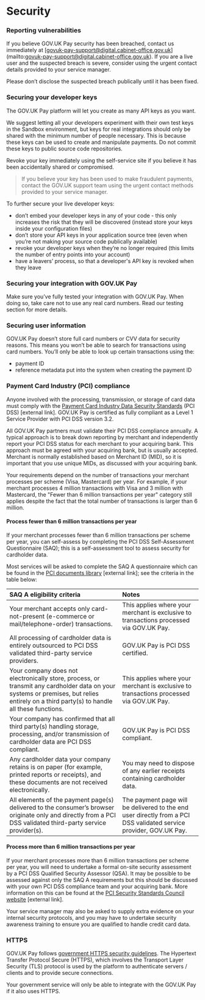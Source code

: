 # Security

### Reporting vulnerabilities

If you believe GOV.UK Pay security has been breached, contact us immediately at [govuk-pay-support@digital.cabinet-office.gov.uk] (mailto:govuk-pay-support@digital.cabinet-office.gov.uk). If you are a live user and the suspected breach is severe, consider using the urgent contact details provided to your service manager.

Please don’t disclose the suspected breach publically until it has been fixed.

### Securing your developer keys

The GOV.UK Pay platform will let you create as many API keys as you want.

We suggest letting all your developers experiment with their own test keys in the Sandbox environment, but keys for real integrations should only be shared with the minimum number of people necessary. This is because these keys can be used to create and manipulate payments. Do not commit these keys to public source code repositories.

Revoke your key immediately using the self-service site if you believe it has been accidentally shared or compromised.

> If you believe your key has been used to make fraudulent payments, contact the GOV.UK support team using the urgent contact methods provided to your service manager.


To further secure your live developer keys:

 - don’t embed your developer keys in any of your code - this only increases the risk that they will be discovered (instead store your keys inside your configuration files)
 - don’t store your API keys in your application source tree (even when you’re not making your source code publically available)
 - revoke your developer keys when they’re no longer required (this limits the number of entry points into your account)
 - have a leavers’ process, so that a developer's API key is revoked when they leave

### Securing your integration with GOV.UK Pay

Make sure you’ve fully tested your integration with GOV.UK Pay. When doing so, take care not to use any real card numbers. Read our testing section for more details.

### Securing user information

GOV.UK Pay doesn’t store full card numbers or CVV data for security reasons. This means you won’t be able to search for transactions using card numbers. You’ll only be able to look up certain transactions using the:

 - payment ID
 - reference metadata put into the system when creating the payment ID

### Payment Card Industry (PCI) compliance

Anyone involved with the processing, transmission, or storage of card data must comply with the [Payment Card Industry Data Security Standards](https://www.pcisecuritystandards.org/) (PCI DSS) [external link]. GOV.UK Pay is certified as fully compliant as a Level 1 Service Provider with PCI DSS version 3.2.

All GOV.UK Pay partners must validate their PCI DSS compliance annually. A typical approach is to break down reporting by merchant and independently report your PCI DSS status for each merchant to your acquiring bank. This approach must be agreed with your acquiring bank, but is usually accepted.  Merchant is normally established based on Merchant ID (MID), so it is important that you use unique MIDs, as discussed with your acquiring bank.

Your requirements depend on the number of transactions your merchant processes per scheme (Visa, Mastercard) per year. For example, if your merchant processes 4 million transactions with Visa and 3 million with Mastercard, the "Fewer than 6 million transactions per year" category still applies despite the fact that the total number of transactions is larger than 6 million.

#### Process fewer than 6 million transactions per year

If your merchant processes fewer than 6 million transactions per scheme per year, you can self-assess by completing the PCI DSS Self-Assessment Questionnaire (SAQ); this is a self-assessment tool to assess security for cardholder data. 

Most services will be asked to complete the SAQ A questionnaire which can be found in the [PCI documents library](https://www.pcisecuritystandards.org/document_library) [external link]; see the criteria in the table below:

| SAQ A eligibility criteria | Notes |
| :---- | :---- |
| Your merchant accepts only card-not-present (e-commerce or mail/telephone-order) transactions. | This applies where your merchant is exclusive to transactions processed via GOV.UK Pay. | 
| All processing of cardholder data is entirely outsourced to PCI DSS validated third-party service providers. | GOV.UK Pay is PCI DSS certified. |
| Your company does not electronically store, process, or transmit any cardholder data on your systems or premises, but relies entirely on a third party(s) to handle all these functions. | This applies where your merchant is exclusive to transactions processed via GOV.UK Pay. |
| Your company has confirmed that all third party(s) handling storage, processing, and/or transmission of cardholder data are PCI DSS compliant. | GOV.UK Pay is PCI DSS compliant. |
| Any cardholder data your company retains is on paper (for example, printed reports or receipts), and these documents are not received electronically. | You may need to dispose of any earlier receipts containing cardholder data. |
| All elements of the payment page(s) delivered to the consumer’s browser originate only and directly from a PCI DSS validated third-party service provider(s). | The payment page will be delivered to the end user directly from a PCI DSS validated service provider, GOV.UK Pay. |

#### Process more than 6 million transactions per year

If your merchant processes more than 6 million transactions per scheme per year, you will need to undertake a formal on-site security assessment by a PCI DSS Qualified Security Assessor (QSA). It may be possible to be assessed against only the SAQ A requirements but this should be discussed with your own PCI DSS compliance team and your acquiring bank. More information on this can be found at the [PCI Security Standards Council website](https://www.pcisecuritystandards.org) [external link].

Your service manager may also be asked to supply extra evidence on your internal security protocols, and you may have to undertake security awareness training to ensure you are qualified to handle credit card data.


### HTTPS

GOV.UK Pay follows [government HTTPS security guidelines](https://www.gov.uk/service-manual/domain-names/https.html). The Hypertext Transfer Protocol Secure (HTTPS), which involves the Transport Layer Security  (TLS) protocol is used by the platform to authenticate servers / clients and to provide secure connections.

Your government service will only be able to integrate with the GOV.UK Pay if it also uses HTTPS.
